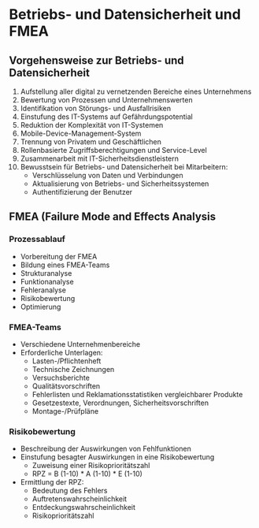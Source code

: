 # Betriebs- und Datensicherheit und FMEA

## Vorgehensweise zur Betriebs- und Datensicherheit
1. Aufstellung aller digital zu vernetzenden Bereiche eines Unternehmens
2. Bewertung von Prozessen und Unternehmenswerten
3. Identifikation von Störungs- und Ausfallrisiken
4. Einstufung des IT-Systems auf Gefährdungspotential
5. Reduktion der Komplexität von IT-Systemen
6. Mobile-Device-Management-System
7. Trennung von Privatem und Geschäftlichen
8. Rollenbasierte Zugriffsberechtigungen und Service-Level
9. Zusammenarbeit mit IT-Sicherheitsdienstleistern
10. Bewusstsein für Betriebs- und Datensicherheit bei Mitarbeitern:
    - Verschlüsselung von Daten und Verbindungen
    - Aktualisierung von Betriebs- und Sicherheitssystemen
    - Authentifizierung der Benutzer
   
## FMEA (Failure Mode and Effects Analysis

### Prozessablauf
- Vorbereitung der FMEA
- Bildung eines FMEA-Teams
- Strukturanalyse
- Funktionanalyse
- Fehleranalyse
- Risikobewertung
- Optimierung

### FMEA-Teams
- Verschiedene Unternehmenbereiche
- Erforderliche Unterlagen:
  - Lasten-/Pflichtenheft
  - Technische Zeichnungen
  - Versuchsberichte
  - Qualitätsvorschriften
  - Fehlerlisten und Reklamationsstatistiken vergleichbarer Produkte
  - Gesetzestexte, Verordnungen, Sicherheitsvorschriften
  - Montage-/Prüfpläne

### Risikobewertung
- Beschreibung der Auswirkungen von Fehlfunktionen
- Einstufung besagter Auswirkungen in eine Risikobewertung
  - Zuweisung einer Risikoprioritätszahl
  - RPZ = B (1-10) * A (1-10) * E (1-10)
- Ermittlung der RPZ:
  - Bedeutung des Fehlers
  - Auftretenswahrscheinlichkeit
  - Entdeckungswahrscheinlichkeit
  - Risikoprioritätszahl
